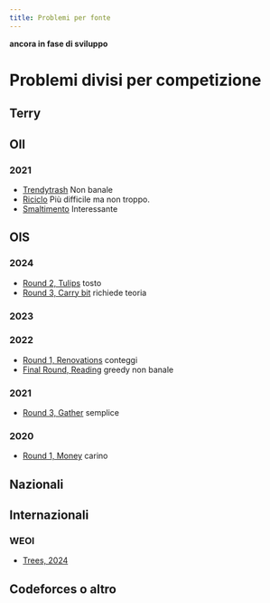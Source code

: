 ```yaml
---
title: Problemi per fonte
---
```

**ancora in fase di sviluppo**

# Problemi divisi per competizione

## Terry

## OII
### 2021
- [Trendytrash](./problemi/trendytrash.md) Non banale
- [Riciclo](./problemi/riciclo.md) Più difficile ma non troppo.
- [Smaltimento](./problemi/smaltimento.md) Interessante

## OIS
### 2024
- [Round 2, Tulips](./problemi.md/tulips.md) tosto
- [Round 3, Carry bit](./problemi/carry_training.md) richiede teoria
### 2023
### 2022
- [Round 1, Renovations](./problemi/renovations.md) conteggi
- [Final Round, Reading](./problemi/reading.md) greedy non banale
### 2021
- [Round 3, Gather](./problemi/gather.md) semplice
### 2020
- [Round 1, Money](./problemi/money.md) carino

## Nazionali

## Internazionali
### WEOI 
- [Trees, 2024](./problemi/trees_weoi.md)

## Codeforces o altro